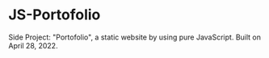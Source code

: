 # JS-Portofolio
Side Project: "Portofolio", a static website by using pure JavaScript. Built on April 28, 2022.
